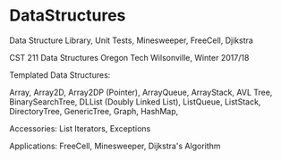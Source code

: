 # DataStructures
Data Structure Library, Unit Tests, Minesweeper, FreeCell, Djikstra

CST 211 Data Structures Oregon Tech Wilsonville, Winter 2017/18

Templated Data Structures: 

Array,
Array2D,
Array2DP (Pointer),
ArrayQueue,
ArrayStack,
AVL Tree,
BinarySearchTree,
DLList (Doubly Linked List),
ListQueue,
ListStack,
DirectoryTree,
GenericTree,
Graph,
HashMap,

Accessories:
List Iterators,
Exceptions

Applications:
FreeCell,
Minesweeper,
Dijkstra's Algorithm
